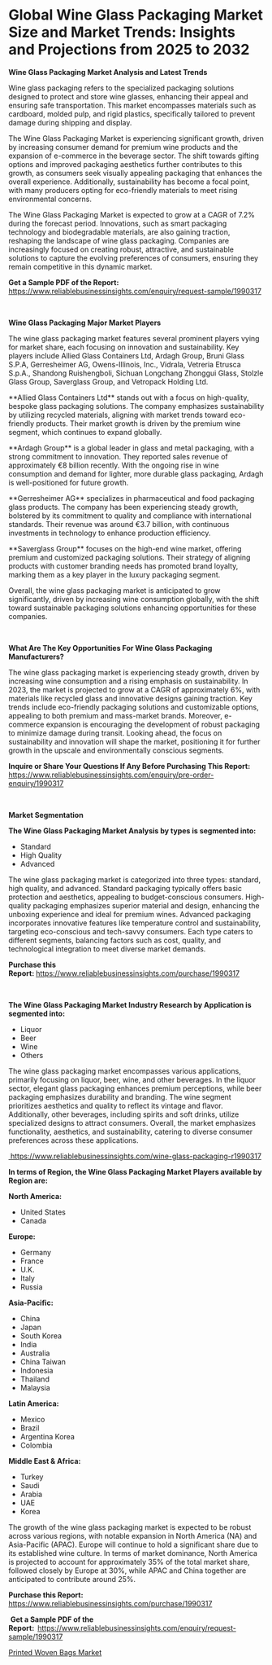 <p><h1>Global Wine Glass Packaging Market Size and Market Trends: Insights and Projections from 2025 to 2032</h1></p><p><strong>Wine Glass Packaging Market Analysis and Latest Trends</strong></p>
<p><p>Wine glass packaging refers to the specialized packaging solutions designed to protect and store wine glasses, enhancing their appeal and ensuring safe transportation. This market encompasses materials such as cardboard, molded pulp, and rigid plastics, specifically tailored to prevent damage during shipping and display.</p><p>The Wine Glass Packaging Market is experiencing significant growth, driven by increasing consumer demand for premium wine products and the expansion of e-commerce in the beverage sector. The shift towards gifting options and improved packaging aesthetics further contributes to this growth, as consumers seek visually appealing packaging that enhances the overall experience. Additionally, sustainability has become a focal point, with many producers opting for eco-friendly materials to meet rising environmental concerns.</p><p>The Wine Glass Packaging Market is expected to grow at a CAGR of 7.2% during the forecast period. Innovations, such as smart packaging technology and biodegradable materials, are also gaining traction, reshaping the landscape of wine glass packaging. Companies are increasingly focused on creating robust, attractive, and sustainable solutions to capture the evolving preferences of consumers, ensuring they remain competitive in this dynamic market.</p></p>
<p><strong>Get a Sample PDF of the Report:&nbsp;</strong> <a href="https://www.reliablebusinessinsights.com/enquiry/request-sample/1990317?utm_campaign=2215&utm_medium=2&utm_source=Github&utm_content=ia&utm_term=08032025&utm_id=wine-glass-packaging">https://www.reliablebusinessinsights.com/enquiry/request-sample/1990317</a></p>
<p>&nbsp;</p>
<p><strong>Wine Glass Packaging Major Market Players</strong></p>
<p><p>The wine glass packaging market features several prominent players vying for market share, each focusing on innovation and sustainability. Key players include Allied Glass Containers Ltd, Ardagh Group, Bruni Glass S.P.A, Gerresheimer AG, Owens-Illinois, Inc., Vidrala, Vetreria Etrusca S.p.A., Shandong Ruishengboli, Sichuan Longchang Zhonggui Glass, Stolzle Glass Group, Saverglass Group, and Vetropack Holding Ltd.</p><p>**Allied Glass Containers Ltd** stands out with a focus on high-quality, bespoke glass packaging solutions. The company emphasizes sustainability by utilizing recycled materials, aligning with market trends toward eco-friendly products. Their market growth is driven by the premium wine segment, which continues to expand globally.</p><p>**Ardagh Group** is a global leader in glass and metal packaging, with a strong commitment to innovation. They reported sales revenue of approximately €8 billion recently. With the ongoing rise in wine consumption and demand for lighter, more durable glass packaging, Ardagh is well-positioned for future growth.</p><p>**Gerresheimer AG** specializes in pharmaceutical and food packaging glass products. The company has been experiencing steady growth, bolstered by its commitment to quality and compliance with international standards. Their revenue was around €3.7 billion, with continuous investments in technology to enhance production efficiency.</p><p>**Saverglass Group** focuses on the high-end wine market, offering premium and customized packaging solutions. Their strategy of aligning products with customer branding needs has promoted brand loyalty, marking them as a key player in the luxury packaging segment.</p><p>Overall, the wine glass packaging market is anticipated to grow significantly, driven by increasing wine consumption globally, with the shift toward sustainable packaging solutions enhancing opportunities for these companies.</p></p>
<p>&nbsp;</p>
<p><strong>What Are The Key Opportunities For Wine Glass Packaging Manufacturers?</strong></p>
<p><p>The wine glass packaging market is experiencing steady growth, driven by increasing wine consumption and a rising emphasis on sustainability. In 2023, the market is projected to grow at a CAGR of approximately 6%, with materials like recycled glass and innovative designs gaining traction. Key trends include eco-friendly packaging solutions and customizable options, appealing to both premium and mass-market brands. Moreover, e-commerce expansion is encouraging the development of robust packaging to minimize damage during transit. Looking ahead, the focus on sustainability and innovation will shape the market, positioning it for further growth in the upscale and environmentally conscious segments.</p></p>
<p><strong>Inquire or Share Your Questions If Any Before Purchasing This Report:</strong> <a href="https://www.reliablebusinessinsights.com/enquiry/pre-order-enquiry/1990317?utm_campaign=2215&utm_medium=2&utm_source=Github&utm_content=ia&utm_term=08032025&utm_id=wine-glass-packaging">https://www.reliablebusinessinsights.com/enquiry/pre-order-enquiry/1990317</a></p>
<p>&nbsp;</p>
<p><strong>Market Segmentation</strong></p>
<p><strong>The Wine Glass Packaging Market Analysis by types is segmented into:</strong></p>
<p><ul><li>Standard</li><li>High Quality</li><li>Advanced</li></ul></p>
<p><p>The wine glass packaging market is categorized into three types: standard, high quality, and advanced. Standard packaging typically offers basic protection and aesthetics, appealing to budget-conscious consumers. High-quality packaging emphasizes superior material and design, enhancing the unboxing experience and ideal for premium wines. Advanced packaging incorporates innovative features like temperature control and sustainability, targeting eco-conscious and tech-savvy consumers. Each type caters to different segments, balancing factors such as cost, quality, and technological integration to meet diverse market demands.</p></p>
<p><strong>Purchase this Report:&nbsp;</strong><a href="https://www.reliablebusinessinsights.com/purchase/1990317?utm_campaign=2215&utm_medium=2&utm_source=Github&utm_content=ia&utm_term=08032025&utm_id=wine-glass-packaging">https://www.reliablebusinessinsights.com/purchase/1990317</a></p>
<p>&nbsp;</p>
<p><strong>The Wine Glass Packaging Market Industry Research by Application is segmented into:</strong></p>
<p><ul><li>Liquor</li><li>Beer</li><li>Wine</li><li>Others</li></ul></p>
<p><p>The wine glass packaging market encompasses various applications, primarily focusing on liquor, beer, wine, and other beverages. In the liquor sector, elegant glass packaging enhances premium perceptions, while beer packaging emphasizes durability and branding. The wine segment prioritizes aesthetics and quality to reflect its vintage and flavor. Additionally, other beverages, including spirits and soft drinks, utilize specialized designs to attract consumers. Overall, the market emphasizes functionality, aesthetics, and sustainability, catering to diverse consumer preferences across these applications.</p></p>
<p><a href="https://www.reliablebusinessinsights.com/wine-glass-packaging-r1990317?utm_campaign=2215&utm_medium=2&utm_source=Github&utm_content=ia&utm_term=08032025&utm_id=wine-glass-packaging">&nbsp;https://www.reliablebusinessinsights.com/wine-glass-packaging-r1990317</a></p>
<p><strong>In terms of Region, the Wine Glass Packaging Market Players available by Region are:</strong></p>
<p>
    <p> <strong> North America: </strong>
        <ul>
            <li>United States</li>
            <li>Canada</li>
        </ul>
        </p> 
    <p> <strong> Europe: </strong>
        <ul>
            <li>Germany</li>
            <li>France</li>
            <li>U.K.</li>
            <li>Italy</li>
            <li>Russia</li>
        </ul>
        </p> 
    <p> <strong> Asia-Pacific: </strong>
        <ul>
            <li>China</li>
            <li>Japan</li>
            <li>South Korea</li>
            <li>India</li>
            <li>Australia</li>
            <li>China Taiwan</li>
            <li>Indonesia</li>
            <li>Thailand</li>
            <li>Malaysia</li>
        </ul>
        </p> 
    <p> <strong> Latin America: </strong>
        <ul>
            <li>Mexico</li>
            <li>Brazil</li>
            <li>Argentina Korea</li>
            <li>Colombia</li>
        </ul>
        </p> 
    <p> <strong> Middle East & Africa: </strong>
        <ul>
            <li>Turkey</li>
            <li>Saudi</li>
            <li>Arabia</li>
            <li>UAE</li>
            <li>Korea</li>
        </ul>
    </p>
    </p>
<p><p>The growth of the wine glass packaging market is expected to be robust across various regions, with notable expansion in North America (NA) and Asia-Pacific (APAC). Europe will continue to hold a significant share due to its established wine culture. In terms of market dominance, North America is projected to account for approximately 35% of the total market share, followed closely by Europe at 30%, while APAC and China together are anticipated to contribute around 25%.</p></p>
<p><strong>Purchase this Report: </strong><a href="https://www.reliablebusinessinsights.com/purchase/1990317?utm_campaign=2215&utm_medium=2&utm_source=Github&utm_content=ia&utm_term=08032025&utm_id=wine-glass-packaging">https://www.reliablebusinessinsights.com/purchase/1990317</a></p>
<p>&nbsp;<strong>Get a Sample PDF of the Report:&nbsp;&nbsp;</strong><a href="https://www.reliablebusinessinsights.com/enquiry/request-sample/1990317?utm_campaign=2215&utm_medium=2&utm_source=Github&utm_content=ia&utm_term=08032025&utm_id=wine-glass-packaging">https://www.reliablebusinessinsights.com/enquiry/request-sample/1990317</a></p>
<p><strong></strong></p>
<p><p><a href="https://github.com/SanjidaMahmud54/Market-Research-Report-List-1/blob/main/printed-woven-bags-market.md?utm_campaign=2215&utm_medium=2&utm_source=Github&utm_content=ia&utm_term=08032025&utm_id=wine-glass-packaging">Printed Woven Bags Market</a></p></p>